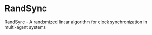RandSync
========

RandSync - A randomized linear algorithm for clock synchronization in multi-agent systems 
